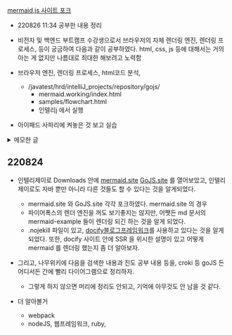 [mermaid.js 사이트 포크](https://github.com/appstew/mermaid/tree/develop/docs)

- 220826 11:34 공부한 내용 정리
- 비전자 및 백엔드 부트캠프 수강생으로서 브라우저의 자체 렌더링 엔진, 렌더링 프로세스, 등이 궁금하여 다음과 같이 공부하였다. html, css, js 등에 대해서는 거의 아는 게 없지만 나름대로 최대한 해보려고 노력함
- 브라우저 엔진, 렌더링 프로세스, html코드 분석, 
  - /javatest/hrd/intelliJ_projects/repository/gojs/
    - mermaid.working/index.html
    - samples/flowchart.html
    - 인텔리j 에서 실행


- 아이패드 사파리에 켜놓은 것 보고 실습

<details>
<summary>메모한 글</summary>
- obsidian
  - 플러그인, 테마 등
  - 처음 러닝커브만 지나면 노션보다 훨씬 낫고 좋다고?
  - 컴퓨터에서도 한번 써봐야겠다. 
  - [markdown monster](https://markdownmonster.west-wind.com/docs/_5ef0x96or.htm) 발견.
  

- 깃헙 블로그는 csr? ssr? 
  - 이게 생각보다 어렵다. 구글에서 ssr csr 차이 예시 구분 방법 등 한글로 검색해보아도, 나오든 거의 모든 글들이 똑같은 내용만 담고 있다..
  네이버 블로그는 2020년부터 ssr 로 전환했다는 것만 어디서 확인했을 뿐, ssr, csr 이론적인 설명 차이 등만 있고 구체적으로 무슨 사이트가 정확히 csr 이다 ssr 이다 하는 설명은 찾을 수 없었다.
  - 또한 정적 웹사이트는 csr, 동적 웹사이트는 ssr 이라고 하지만 여전히 해깔린다..
  - 한가지 확실한 것은 가령 stendhal 같은 자바 웹 게임은 분명 csr 일 것이다.
  - 아무튼 혹시 몰라 영어로 검색해보았다. [이 글](https://stackoverflow.com/questions/62329411/how-to-see-whether-a-website-is-client-side-rendered-or-server-side-rendered) 에서 말하길, 
  - "현실적으로, ssr 과 csr 사이에 뚜렷한 구분법은 없다. 대부분 csr 이라 부를 웹사이트도 여전히 서버로 html 을 전송할 것이다. 때로는 엄청 많은 양을. 그리고 대부분 ssr 이라 부를 웹사이트도 여전히 유저입력에 따라 약간의 html 수정이 발생한다."
  - "브라우저에서 view source 와 관리자도구의 element inspector 안의 내용이 완전히 동일하면, 이는 100% SSR.  
  약간의 차이가 있으면 약간 csr 적이고, 차이가 크다면 ssr 보다는 csr 에 가깝다고 볼 수 있다."
  - ctrl+U 로 소스에서 코드 양이 적으면 csr, 이미 (거의) 모든 컨텐츠를 갖고 있다면 이는 ssr.
  - 실제로 stendhal game 은 소스의 양이 291페이지밖에 안되고 csr임을 다시 확인할 수 있다.
  - 가령 built 데이터로 구동하는 깃헙 블로그와 velog의 경우, 페이지마다 소스 코드가 바뀌고, 그 페이지에서 필요한 모든 코드를 각 소스에 가지고 있는 것을 보아 ssr 인듯. 그럼 벨로그나 깃헙 블로그가 동적 블로그라고?
  - stendhal game 은 역시 장소를 이동해도, 소스코드가 계속 동일하고 짧다. 그래서 csr임이 다시 확인되지만, 정적 웹사이트라고?

- 아무튼 CSR 과 SSR 을 어느정도 구분은 할 수 있을 것 같다.
  - 나중에 정적 웹사이트 vs 동적 웹사이트 에 대해 좀 더 알아보자.
  - 그런데, 가령 github pages 가 SSR, 즉 server-side-rendering 인데, 조금 전에 파이어폭스에서 mermaid renderer 애드온을 깔은 후에야 비로소 mermaid charts 가 렌더링 되는 것은 왜일까? 어떻게 이해해야 할까?


- github pages 는 SSR 이고 mermaid.min.js 까지 제공하는데 왜 크롬과 파폭 등 브라우저 단에서는 렌더링 애드온이 필요한 걸까?
  - [kiroki.io](https://kroki.io/)
    - [cheat sheet](../../img/fedora_hrd/kroki.io_printPDF.pdf)
      - Excalidraw[]
      - Graphviz
      - [PlantUML](https://plantuml.com/starting)
  - https://gojs.net/latest/intro/ 여기서 나중에좀 천천히 읽고 실습해보자.
  - about:debugging#/runtime/this-firefox 에서 Markdown Diagrams 소스코드, 디버깅툴 보기
  - 그리고 schema, 자료구조 시각화 자료 등, 시간 날때 알아보자.
  - markdownMonster
  - Obsidian
  - [intelliJ Diagram exmaple](../../img/fedora_hrd/beandiagram.svg)
    - <details>![](../../img/fedora_hrd/beandiagram.svg)
    </details>



</details>



## 220824 
- 인텔리제이로 Downloads 안에 [mermaid.site](https://github.com/appstew/mermaid) [GoJS.site](https://github.com/appstew/GoJS) 를 열어보았고, 인텔리제이로도 자바 뿐만 아니라 다른 것들도 할 수 있다는 것을 알게되었다.
  - mermaid.site 와 GoJS.site 각각 포크하였다.
mermaid.site 의 경우
  - 파이어폭스의 렌더 엔진을 꺼도 보기좋지는 않지만, 어쨋든 md 문서의 mermaid-example 들이 렌더링 되긴 하는 것을 알게 되었다. 
  - .nojekill 파일이 있고, [docify블로그프레임워크](docsify.js.org/#/ssr)를 사용하고 있다는 것을 알게 되었다. 또한, docify 사이트 안에 SSR 을 위시한 설명이 있고 어떻게 mermaid 를 렌더링 했는지 좀 더 알아보자.

- 그리고, 나무위키에 다음을 검색한 내용과 진도 공부 내용 등을, croki 등 goJS 든 어디서든 간에 빨리 다이어그램으로 정리하자.
  - 그렇게 하지 않으면 머리에 정리도 안되고, 기억에 아무것도 안 남을 것 같다.
- 더 알아볼거 
  - webpack
  - nodeJS, 웹프레임워크, ruby, 
